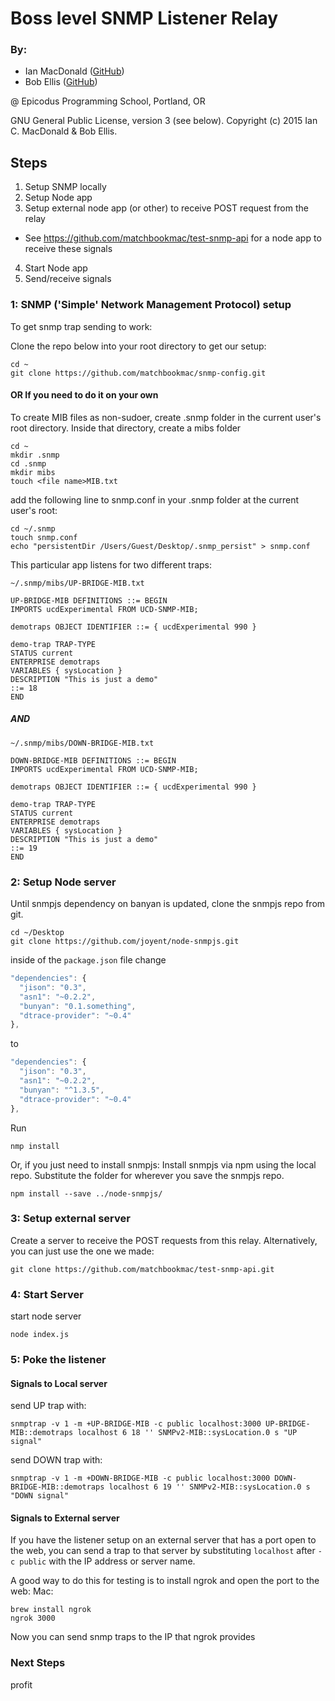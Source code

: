 # Boss level SNMP Listener Relay

### By:
- Ian MacDonald (<a href="https://github.com/matchbookmac" target="#">GitHub</a>)
- Bob Ellis (<a href="https://github.com/bobellis" target="#">GitHub</a>)

@ Epicodus Programming School, Portland, OR

GNU General Public License, version 3 (see below). Copyright (c) 2015 Ian C. MacDonald & Bob Ellis.

## Steps
1. Setup SNMP locally
2. Setup Node app
3. Setup external node app (or other) to receive POST request from the relay
  * See https://github.com/matchbookmac/test-snmp-api for a node app to receive these signals
4. Start Node app
5. Send/receive signals

### 1: SNMP ('Simple' Network Management Protocol) setup

To get snmp trap sending to work:

Clone the repo below into your root directory to get our setup:
```console
cd ~
git clone https://github.com/matchbookmac/snmp-config.git
```

#### OR If you need to do it on your own

To create MIB files as non-sudoer, create .snmp folder in the current user's root directory. Inside that directory, create a mibs folder

```console
cd ~
mkdir .snmp
cd .snmp
mkdir mibs
touch <file name>MIB.txt
```

add the following line to snmp.conf in your .snmp folder at the current user's root:

```console
cd ~/.snmp
touch snmp.conf
echo "persistentDir /Users/Guest/Desktop/.snmp_persist" > snmp.conf
```

This particular app listens for two different traps:

`~/.snmp/mibs/UP-BRIDGE-MIB.txt`
```shell
UP-BRIDGE-MIB DEFINITIONS ::= BEGIN
IMPORTS ucdExperimental FROM UCD-SNMP-MIB;

demotraps OBJECT IDENTIFIER ::= { ucdExperimental 990 }

demo-trap TRAP-TYPE
STATUS current
ENTERPRISE demotraps
VARIABLES { sysLocation }
DESCRIPTION "This is just a demo"
::= 18
END
```

##### AND

`~/.snmp/mibs/DOWN-BRIDGE-MIB.txt`
```shell
DOWN-BRIDGE-MIB DEFINITIONS ::= BEGIN
IMPORTS ucdExperimental FROM UCD-SNMP-MIB;

demotraps OBJECT IDENTIFIER ::= { ucdExperimental 990 }

demo-trap TRAP-TYPE
STATUS current
ENTERPRISE demotraps
VARIABLES { sysLocation }
DESCRIPTION "This is just a demo"
::= 19
END
```


### 2: Setup Node server

Until snmpjs dependency on banyan is updated, clone the snmpjs repo from git.
```console
cd ~/Desktop
git clone https://github.com/joyent/node-snmpjs.git
```

inside of the `package.json` file change

```javascript
"dependencies": {
  "jison": "0.3",
  "asn1": "~0.2.2",
  "bunyan": "0.1.something",
  "dtrace-provider": "~0.4"
},
```
to
```javascript
"dependencies": {
  "jison": "0.3",
  "asn1": "~0.2.2",
  "bunyan": "^1.3.5",
  "dtrace-provider": "~0.4"
},

```
Run

```console
nmp install

```
Or, if you just need to install snmpjs:
Install snmpjs via npm using the local repo. Substitute the folder for wherever you save the snmpjs repo.

```console
npm install --save ../node-snmpjs/
```

### 3: Setup external server

Create a server to receive the POST requests from this relay.
Alternatively, you can just use the one we made:
```console
git clone https://github.com/matchbookmac/test-snmp-api.git
```

### 4: Start Server

start node server
```console
node index.js
```

### 5: Poke the listener

#### Signals to Local server

send UP trap with:
```console
snmptrap -v 1 -m +UP-BRIDGE-MIB -c public localhost:3000 UP-BRIDGE-MIB::demotraps localhost 6 18 '' SNMPv2-MIB::sysLocation.0 s "UP signal"
```

send DOWN trap with:
```console
snmptrap -v 1 -m +DOWN-BRIDGE-MIB -c public localhost:3000 DOWN-BRIDGE-MIB::demotraps localhost 6 19 '' SNMPv2-MIB::sysLocation.0 s "DOWN signal"
```

#### Signals to External server

If you have the listener setup on an external server that has a port open to the web, you can send a trap to that server by substituting `localhost` after `-c public` with the IP address or server name.

A good way to do this for testing is to install ngrok and open the port to the web:
Mac:
```console
brew install ngrok
ngrok 3000
```

Now you can send snmp traps to the IP that ngrok provides

### Next Steps
profit

